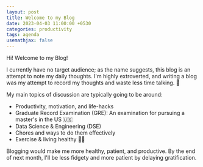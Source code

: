 ```yaml
---
layout: post
title: Welcome to my Blog
date: 2023-04-03 11:00:00 +0530
categories: productivity
tags: agenda
usemathjax: false
---
```


Hi! Welcome to my Blog!

I currently have no target audience; as the name suggests, this blog is an attempt to note my daily thoughts. I'm highly extroverted, and writing a blog was my attempt to record my thoughts and waste less time talking. 🙊

My main topics of discussion are typically going to be around:
- Productivity, motivation, and life-hacks
- Graduate Record Examination (GRE): An examination for pursuing a master's in the US 🇺🇸
- Data Science & Engineering (DSE)
- Chores and ways to do them effectively
- Exercise & living healthy 🏃‍♂️

Blogging would make me more healthy, patient, and productive. By the end of next month, I'll be less fidgety and more patient by delaying gratification.
